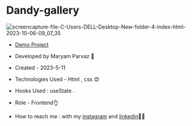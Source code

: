 # Dandy-gallery
![screencapture-file-C-Users-DELL-Desktop-New-folder-4-index-html-2023-10-06-09_07_35](https://github.com/maryamparvaz/Dandy-gallery/assets/124708513/04216be5-1ecd-4eef-b8e2-66a17c7f3760)


- [Demo Project](https://maryamparvaz.github.io/Dandy-gallery/)

- Developed by Maryam Parvaz 🙎

- Created - 2023-5-11

- Technologies Used - Html , css 😍

- Hooks Used : useState .

- Role - Frontend👌

- How to reach me : with my [instagram](https://www.instagram.com/maryamparvaz_web) and [linkedin](https://www.linkedin.com/in/maryamparvaz)👩‍💻
